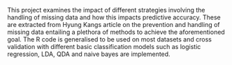 This project examines the impact of different strategies involving the handling of missing data and how this impacts predictive accuracy. These are extracted from Hyung Kangs article on the prevention and handling of missing data entailing a plethora of methods to achieve the aforementioned goal. The R code is generalised to be used on most datasets and cross validation with different basic classification models such as logistic regression, LDA, QDA and naive bayes are implemented.
